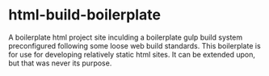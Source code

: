 # html-build-boilerplate
A boilerplate html project site inculding a boilerplate gulp build system preconfigured following some loose web build standards. This boilerplate is for use for developing relatively static html sites. It can be extended upon, but that was never its purpose. 
